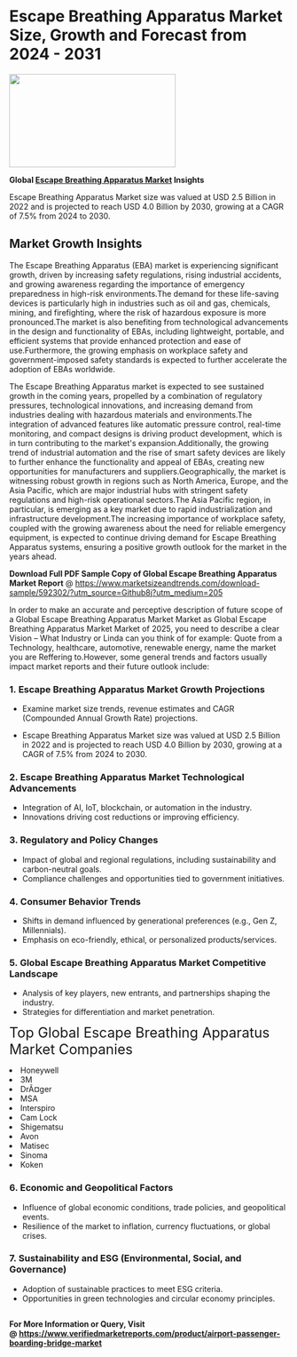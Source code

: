 <H1>Escape Breathing Apparatus Market Size, Growth and Forecast from 2024 - 2031</H1><img class="aligncenter size-medium wp-image-584254" src="https://thirdeyenews.in/wp-content/uploads/2024/09/Global-Market-Research-300x168.jpeg" alt="" width="300" height="168" /><p><strong>Global&nbsp;<a href="https://www.marketsizeandtrends.com/download-sample/592302/?utm_source=Github8j?utm_medium=205">Escape Breathing Apparatus Market</a> Insights</strong></p><p>Escape Breathing Apparatus Market size was valued at USD 2.5 Billion in 2022 and is projected to reach USD 4.0 Billion by 2030, growing at a CAGR of 7.5% from 2024 to 2030.</p><p><h2>Market Growth Insights</h2> <p>The Escape Breathing Apparatus (EBA) market is experiencing significant growth, driven by increasing safety regulations, rising industrial accidents, and growing awareness regarding the importance of emergency preparedness in high-risk environments.The demand for these life-saving devices is particularly high in industries such as oil and gas, chemicals, mining, and firefighting, where the risk of hazardous exposure is more pronounced.The market is also benefiting from technological advancements in the design and functionality of EBAs, including lightweight, portable, and efficient systems that provide enhanced protection and ease of use.Furthermore, the growing emphasis on workplace safety and government-imposed safety standards is expected to further accelerate the adoption of EBAs worldwide.</p> <p>The Escape Breathing Apparatus market is expected to see sustained growth in the coming years, propelled by a combination of regulatory pressures, technological innovations, and increasing demand from industries dealing with hazardous materials and environments.The integration of advanced features like automatic pressure control, real-time monitoring, and compact designs is driving product development, which is in turn contributing to the market's expansion.Additionally, the growing trend of industrial automation and the rise of smart safety devices are likely to further enhance the functionality and appeal of EBAs, creating new opportunities for manufacturers and suppliers.Geographically, the market is witnessing robust growth in regions such as North America, Europe, and the Asia Pacific, which are major industrial hubs with stringent safety regulations and high-risk operational sectors.The Asia Pacific region, in particular, is emerging as a key market due to rapid industrialization and infrastructure development.The increasing importance of workplace safety, coupled with the growing awareness about the need for reliable emergency equipment, is expected to continue driving demand for Escape Breathing Apparatus systems, ensuring a positive growth outlook for the market in the years ahead.</p> <p></p><p><span class=""><strong>Download Full PDF Sample Copy of Global Escape Breathing Apparatus Market Report</strong> @ <a href="https://www.marketsizeandtrends.com/download-sample/592302/?utm_source=Github8j?utm_medium=205" target="_blank">https://www.marketsizeandtrends.com/download-sample/592302/?utm_source=Github8j?utm_medium=205</a></span></p><p>In order to make an accurate and perceptive description of future scope of a Global&nbsp;Escape Breathing Apparatus Market Market as Global&nbsp;Escape Breathing Apparatus Market Market of 2025, you need to describe a clear Vision &ndash; What Industry or Linda can you think of for example: Quote from a Technology, healthcare, automotive, renewable energy, name the market you are Reffering to.However, some general trends and factors usually impact market reports and their future outlook include:</p><h3>1.&nbsp;<strong>Escape Breathing Apparatus Market Growth Projections</strong></h3><ul><li>Examine market size trends, revenue estimates and CAGR (Compounded Annual Growth Rate) projections.</li><li><p>Escape Breathing Apparatus Market size was valued at USD 2.5 Billion in 2022 and is projected to reach USD 4.0 Billion by 2030, growing at a CAGR of 7.5% from 2024 to 2030.</p></li></ul><h3>2.&nbsp;<strong>Escape Breathing Apparatus Market Technological Advancements</strong></h3><ul><li>Integration of AI, IoT, blockchain, or automation in the industry.</li><li>Innovations driving cost reductions or improving efficiency.</li></ul><h3>3.&nbsp;<strong>Regulatory and Policy Changes</strong></h3><ul><li>Impact of global and regional regulations, including sustainability and carbon-neutral goals.</li><li>Compliance challenges and opportunities tied to government initiatives.</li></ul><h3>4.&nbsp;<strong>Consumer Behavior Trends</strong></h3><ul><li>Shifts in demand influenced by generational preferences (e.g., Gen Z, Millennials).</li><li>Emphasis on eco-friendly, ethical, or personalized products/services.</li></ul><h3>5.&nbsp;<strong>Global Escape Breathing Apparatus Market Competitive Landscape</strong></h3><ul><li>Analysis of key players, new entrants, and partnerships shaping the industry.</li><li>Strategies for differentiation and market penetration.</li></ul><p data-pm-slice="1 1 []"><span style="color: inherit; font-family: inherit; font-size: 25px;">Top Global Escape Breathing Apparatus Market Companies</span></p><div class="" data-test-id=""><p><li>Honeywell</li><li> 3M</li><li> DrÃ¤ger</li><li> MSA</li><li> Interspiro</li><li> Cam Lock</li><li> Shigematsu</li><li> Avon</li><li> Matisec</li><li> Sinoma</li><li> Koken</li></p></div><h3>6.&nbsp;<strong>Economic and Geopolitical Factors</strong></h3><ul><li>Influence of global economic conditions, trade policies, and geopolitical events.</li><li>Resilience of the market to inflation, currency fluctuations, or global crises.</li></ul><h3>7.&nbsp;<strong>Sustainability and ESG (Environmental, Social, and Governance)</strong></h3><ul><li>Adoption of sustainable practices to meet ESG criteria.</li><li>Opportunities in green technologies and circular economy principles.</li></ul><h2><strong style="font-size: 14px;">For More Information or Query, Visit @&nbsp;</strong><a style="background-color: #ffffff; font-size: 14px;" href="https://www.marketsizeandtrends.com/report/escape-breathing-apparatus-market/" target="_blank">https://www.verifiedmarketreports.com/product/airport-passenger-boarding-bridge-market</a></h2>